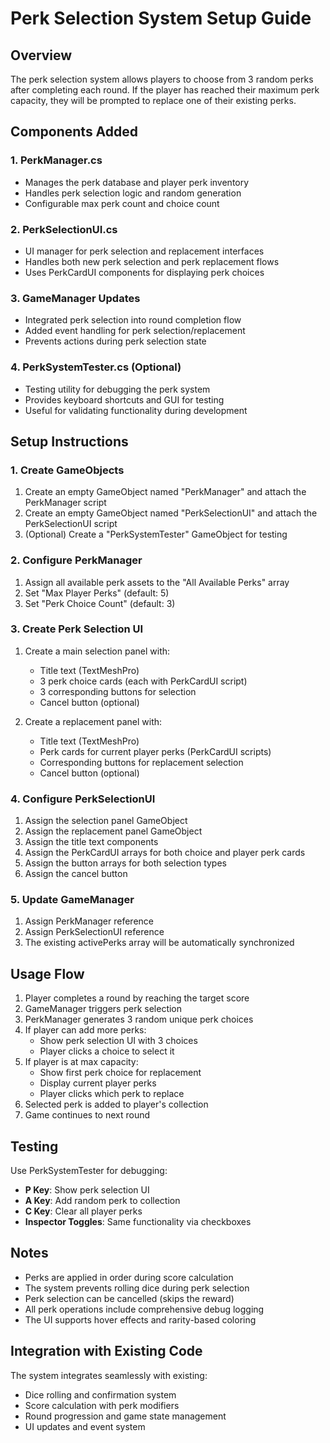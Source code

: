 # Perk Selection System Setup Guide

## Overview
The perk selection system allows players to choose from 3 random perks after completing each round. If the player has reached their maximum perk capacity, they will be prompted to replace one of their existing perks.

## Components Added

### 1. PerkManager.cs
- Manages the perk database and player perk inventory
- Handles perk selection logic and random generation
- Configurable max perk count and choice count

### 2. PerkSelectionUI.cs
- UI manager for perk selection and replacement interfaces
- Handles both new perk selection and perk replacement flows
- Uses PerkCardUI components for displaying perk choices

### 3. GameManager Updates
- Integrated perk selection into round completion flow
- Added event handling for perk selection/replacement
- Prevents actions during perk selection state

### 4. PerkSystemTester.cs (Optional)
- Testing utility for debugging the perk system
- Provides keyboard shortcuts and GUI for testing
- Useful for validating functionality during development

## Setup Instructions

### 1. Create GameObjects
1. Create an empty GameObject named "PerkManager" and attach the PerkManager script
2. Create an empty GameObject named "PerkSelectionUI" and attach the PerkSelectionUI script
3. (Optional) Create a "PerkSystemTester" GameObject for testing

### 2. Configure PerkManager
1. Assign all available perk assets to the "All Available Perks" array
2. Set "Max Player Perks" (default: 5)
3. Set "Perk Choice Count" (default: 3)

### 3. Create Perk Selection UI
1. Create a main selection panel with:
   - Title text (TextMeshPro)
   - 3 perk choice cards (each with PerkCardUI script)
   - 3 corresponding buttons for selection
   - Cancel button (optional)

2. Create a replacement panel with:
   - Title text (TextMeshPro)
   - Perk cards for current player perks (PerkCardUI scripts)
   - Corresponding buttons for replacement selection
   - Cancel button (optional)

### 4. Configure PerkSelectionUI
1. Assign the selection panel GameObject
2. Assign the replacement panel GameObject
3. Assign the title text components
4. Assign the PerkCardUI arrays for both choice and player perk cards
5. Assign the button arrays for both selection types
6. Assign the cancel button

### 5. Update GameManager
1. Assign PerkManager reference
2. Assign PerkSelectionUI reference
3. The existing activePerks array will be automatically synchronized

## Usage Flow

1. Player completes a round by reaching the target score
2. GameManager triggers perk selection
3. PerkManager generates 3 random unique perk choices
4. If player can add more perks:
   - Show perk selection UI with 3 choices
   - Player clicks a choice to select it
5. If player is at max capacity:
   - Show first perk choice for replacement
   - Display current player perks
   - Player clicks which perk to replace
6. Selected perk is added to player's collection
7. Game continues to next round

## Testing

Use PerkSystemTester for debugging:
- **P Key**: Show perk selection UI
- **A Key**: Add random perk to collection
- **C Key**: Clear all player perks
- **Inspector Toggles**: Same functionality via checkboxes

## Notes

- Perks are applied in order during score calculation
- The system prevents rolling dice during perk selection
- Perk selection can be cancelled (skips the reward)
- All perk operations include comprehensive debug logging
- The UI supports hover effects and rarity-based coloring

## Integration with Existing Code

The system integrates seamlessly with existing:
- Dice rolling and confirmation system
- Score calculation with perk modifiers
- Round progression and game state management
- UI updates and event system
